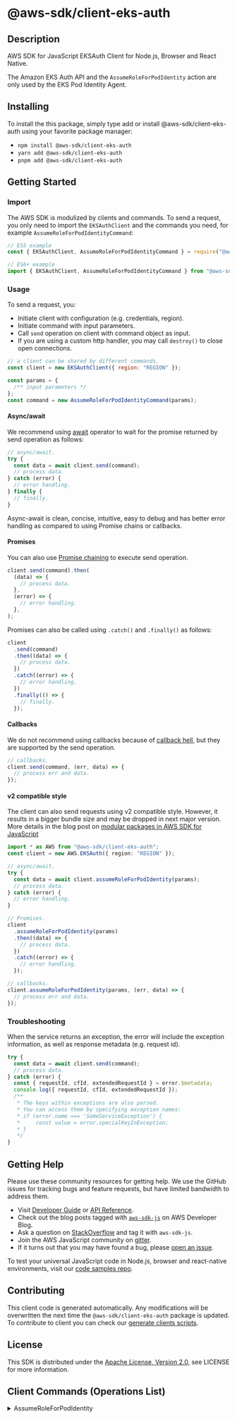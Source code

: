 <!-- generated file, do not edit directly -->

# @aws-sdk/client-eks-auth

## Description

AWS SDK for JavaScript EKSAuth Client for Node.js, Browser and React Native.

<p>The Amazon EKS Auth API and the <code>AssumeRoleForPodIdentity</code> action are only
used by the EKS Pod Identity Agent.</p>

## Installing

To install the this package, simply type add or install @aws-sdk/client-eks-auth
using your favorite package manager:

- `npm install @aws-sdk/client-eks-auth`
- `yarn add @aws-sdk/client-eks-auth`
- `pnpm add @aws-sdk/client-eks-auth`

## Getting Started

### Import

The AWS SDK is modulized by clients and commands.
To send a request, you only need to import the `EKSAuthClient` and
the commands you need, for example `AssumeRoleForPodIdentityCommand`:

```js
// ES5 example
const { EKSAuthClient, AssumeRoleForPodIdentityCommand } = require("@aws-sdk/client-eks-auth");
```

```ts
// ES6+ example
import { EKSAuthClient, AssumeRoleForPodIdentityCommand } from "@aws-sdk/client-eks-auth";
```

### Usage

To send a request, you:

- Initiate client with configuration (e.g. credentials, region).
- Initiate command with input parameters.
- Call `send` operation on client with command object as input.
- If you are using a custom http handler, you may call `destroy()` to close open connections.

```js
// a client can be shared by different commands.
const client = new EKSAuthClient({ region: "REGION" });

const params = {
  /** input parameters */
};
const command = new AssumeRoleForPodIdentityCommand(params);
```

#### Async/await

We recommend using [await](https://developer.mozilla.org/en-US/docs/Web/JavaScript/Reference/Operators/await)
operator to wait for the promise returned by send operation as follows:

```js
// async/await.
try {
  const data = await client.send(command);
  // process data.
} catch (error) {
  // error handling.
} finally {
  // finally.
}
```

Async-await is clean, concise, intuitive, easy to debug and has better error handling
as compared to using Promise chains or callbacks.

#### Promises

You can also use [Promise chaining](https://developer.mozilla.org/en-US/docs/Web/JavaScript/Guide/Using_promises#chaining)
to execute send operation.

```js
client.send(command).then(
  (data) => {
    // process data.
  },
  (error) => {
    // error handling.
  },
);
```

Promises can also be called using `.catch()` and `.finally()` as follows:

```js
client
  .send(command)
  .then((data) => {
    // process data.
  })
  .catch((error) => {
    // error handling.
  })
  .finally(() => {
    // finally.
  });
```

#### Callbacks

We do not recommend using callbacks because of [callback hell](http://callbackhell.com/),
but they are supported by the send operation.

```js
// callbacks.
client.send(command, (err, data) => {
  // process err and data.
});
```

#### v2 compatible style

The client can also send requests using v2 compatible style.
However, it results in a bigger bundle size and may be dropped in next major version. More details in the blog post
on [modular packages in AWS SDK for JavaScript](https://aws.amazon.com/blogs/developer/modular-packages-in-aws-sdk-for-javascript/)

```ts
import * as AWS from "@aws-sdk/client-eks-auth";
const client = new AWS.EKSAuth({ region: "REGION" });

// async/await.
try {
  const data = await client.assumeRoleForPodIdentity(params);
  // process data.
} catch (error) {
  // error handling.
}

// Promises.
client
  .assumeRoleForPodIdentity(params)
  .then((data) => {
    // process data.
  })
  .catch((error) => {
    // error handling.
  });

// callbacks.
client.assumeRoleForPodIdentity(params, (err, data) => {
  // process err and data.
});
```

### Troubleshooting

When the service returns an exception, the error will include the exception information,
as well as response metadata (e.g. request id).

```js
try {
  const data = await client.send(command);
  // process data.
} catch (error) {
  const { requestId, cfId, extendedRequestId } = error.$metadata;
  console.log({ requestId, cfId, extendedRequestId });
  /**
   * The keys within exceptions are also parsed.
   * You can access them by specifying exception names:
   * if (error.name === 'SomeServiceException') {
   *     const value = error.specialKeyInException;
   * }
   */
}
```

## Getting Help

Please use these community resources for getting help.
We use the GitHub issues for tracking bugs and feature requests, but have limited bandwidth to address them.

- Visit [Developer Guide](https://docs.aws.amazon.com/sdk-for-javascript/v3/developer-guide/welcome.html)
  or [API Reference](https://docs.aws.amazon.com/AWSJavaScriptSDK/v3/latest/index.html).
- Check out the blog posts tagged with [`aws-sdk-js`](https://aws.amazon.com/blogs/developer/tag/aws-sdk-js/)
  on AWS Developer Blog.
- Ask a question on [StackOverflow](https://stackoverflow.com/questions/tagged/aws-sdk-js) and tag it with `aws-sdk-js`.
- Join the AWS JavaScript community on [gitter](https://gitter.im/aws/aws-sdk-js-v3).
- If it turns out that you may have found a bug, please [open an issue](https://github.com/aws/aws-sdk-js-v3/issues/new/choose).

To test your universal JavaScript code in Node.js, browser and react-native environments,
visit our [code samples repo](https://github.com/aws-samples/aws-sdk-js-tests).

## Contributing

This client code is generated automatically. Any modifications will be overwritten the next time the `@aws-sdk/client-eks-auth` package is updated.
To contribute to client you can check our [generate clients scripts](https://github.com/aws/aws-sdk-js-v3/tree/main/scripts/generate-clients).

## License

This SDK is distributed under the
[Apache License, Version 2.0](http://www.apache.org/licenses/LICENSE-2.0),
see LICENSE for more information.

## Client Commands (Operations List)

<details>
<summary>
AssumeRoleForPodIdentity
</summary>

[Command API Reference](https://docs.aws.amazon.com/AWSJavaScriptSDK/v3/latest/client/eks-auth/command/AssumeRoleForPodIdentityCommand/) / [Input](https://docs.aws.amazon.com/AWSJavaScriptSDK/v3/latest/Package/-aws-sdk-client-eks-auth/Interface/AssumeRoleForPodIdentityCommandInput/) / [Output](https://docs.aws.amazon.com/AWSJavaScriptSDK/v3/latest/Package/-aws-sdk-client-eks-auth/Interface/AssumeRoleForPodIdentityCommandOutput/)

</details>

